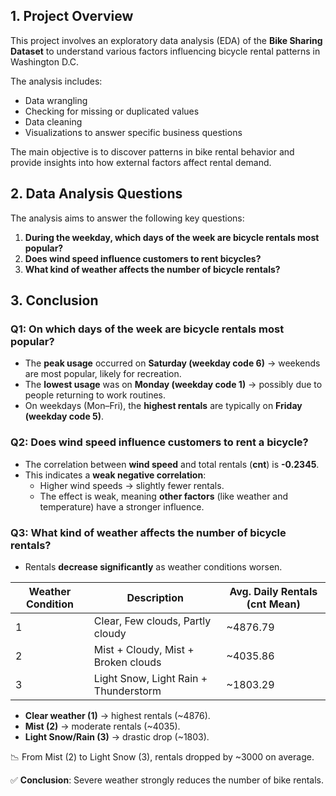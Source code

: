  ## 1. Project Overview  
This project involves an exploratory data analysis (EDA) of the **Bike Sharing Dataset** to understand various factors influencing bicycle rental patterns in Washington D.C.  

The analysis includes:  
- Data wrangling  
- Checking for missing or duplicated values  
- Data cleaning  
- Visualizations to answer specific business questions  

The main objective is to discover patterns in bike rental behavior and provide insights into how external factors affect rental demand.  

## 2. Data Analysis Questions  
The analysis aims to answer the following key questions:  

1. **During the weekday, which days of the week are bicycle rentals most popular?**  
2. **Does wind speed influence customers to rent bicycles?**  
3. **What kind of weather affects the number of bicycle rentals?**  


## 3. Conclusion  

### Q1: On which days of the week are bicycle rentals most popular?  
- The **peak usage** occurred on **Saturday (weekday code 6)** → weekends are most popular, likely for recreation.  
- The **lowest usage** was on **Monday (weekday code 1)** → possibly due to people returning to work routines.  
- On weekdays (Mon–Fri), the **highest rentals** are typically on **Friday (weekday code 5)**.  


### Q2: Does wind speed influence customers to rent a bicycle?  
- The correlation between **wind speed** and total rentals (**cnt**) is **-0.2345**.  
- This indicates a **weak negative correlation**:  
  - Higher wind speeds → slightly fewer rentals.  
  - The effect is weak, meaning **other factors** (like weather and temperature) have a stronger influence.  


### Q3: What kind of weather affects the number of bicycle rentals?  
- Rentals **decrease significantly** as weather conditions worsen.  

| Weather Condition  | Description   | Avg. Daily Rentals (cnt Mean) |
|--------------------|--------------------------------------|-------------------------------|
| 1                  | Clear, Few clouds, Partly cloudy     | ~4876.79                      |
| 2                  | Mist + Cloudy, Mist + Broken clouds  | ~4035.86                      |
| 3                  | Light Snow, Light Rain + Thunderstorm| ~1803.29                      |

- **Clear weather (1)** → highest rentals (~4876).  
- **Mist (2)** → moderate rentals (~4035).  
- **Light Snow/Rain (3)** → drastic drop (~1803).  

📉 From Mist (2) to Light Snow (3), rentals dropped by ~3000 on average.  

✅ **Conclusion**: Severe weather strongly reduces the number of bike rentals.  


